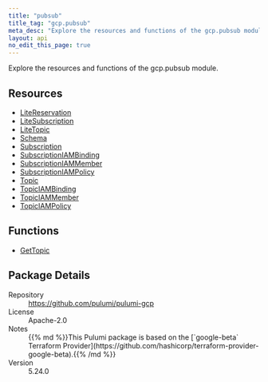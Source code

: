```yaml
---
title: "pubsub"
title_tag: "gcp.pubsub"
meta_desc: "Explore the resources and functions of the gcp.pubsub module."
layout: api
no_edit_this_page: true
---
```


<!-- WARNING: this file was generated by Pulumi Docs Generator. -->
<!-- Do not edit by hand unless you're certain you know what you are doing! -->

Explore the resources and functions of the gcp.pubsub module.

<h2 id="resources">Resources</h2>
<ul class="api">
    <li><a href="litereservation" title="LiteReservation"><span class="api-symbol api-symbol--resource"></span>LiteReservation</a></li>
    <li><a href="litesubscription" title="LiteSubscription"><span class="api-symbol api-symbol--resource"></span>LiteSubscription</a></li>
    <li><a href="litetopic" title="LiteTopic"><span class="api-symbol api-symbol--resource"></span>LiteTopic</a></li>
    <li><a href="schema" title="Schema"><span class="api-symbol api-symbol--resource"></span>Schema</a></li>
    <li><a href="subscription" title="Subscription"><span class="api-symbol api-symbol--resource"></span>Subscription</a></li>
    <li><a href="subscriptioniambinding" title="SubscriptionIAMBinding"><span class="api-symbol api-symbol--resource"></span>SubscriptionIAMBinding</a></li>
    <li><a href="subscriptioniammember" title="SubscriptionIAMMember"><span class="api-symbol api-symbol--resource"></span>SubscriptionIAMMember</a></li>
    <li><a href="subscriptioniampolicy" title="SubscriptionIAMPolicy"><span class="api-symbol api-symbol--resource"></span>SubscriptionIAMPolicy</a></li>
    <li><a href="topic" title="Topic"><span class="api-symbol api-symbol--resource"></span>Topic</a></li>
    <li><a href="topiciambinding" title="TopicIAMBinding"><span class="api-symbol api-symbol--resource"></span>TopicIAMBinding</a></li>
    <li><a href="topiciammember" title="TopicIAMMember"><span class="api-symbol api-symbol--resource"></span>TopicIAMMember</a></li>
    <li><a href="topiciampolicy" title="TopicIAMPolicy"><span class="api-symbol api-symbol--resource"></span>TopicIAMPolicy</a></li>
</ul>

<h2 id="functions">Functions</h2>
<ul class="api">
    <li><a href="gettopic" title="GetTopic"><span class="api-symbol api-symbol--function"></span>GetTopic</a></li>
</ul>

<h2 id="package-details">Package Details</h2>
<dl class="package-details">
	<dt>Repository</dt>
	<dd><a href="https://github.com/pulumi/pulumi-gcp">https://github.com/pulumi/pulumi-gcp</a></dd>
	<dt>License</dt>
	<dd>Apache-2.0</dd>
	<dt>Notes</dt>
	<dd>{{% md %}}This Pulumi package is based on the [`google-beta` Terraform Provider](https://github.com/hashicorp/terraform-provider-google-beta).{{% /md %}}</dd>
	<dt>Version</dt>
	<dd>5.24.0</dd>
</dl>

